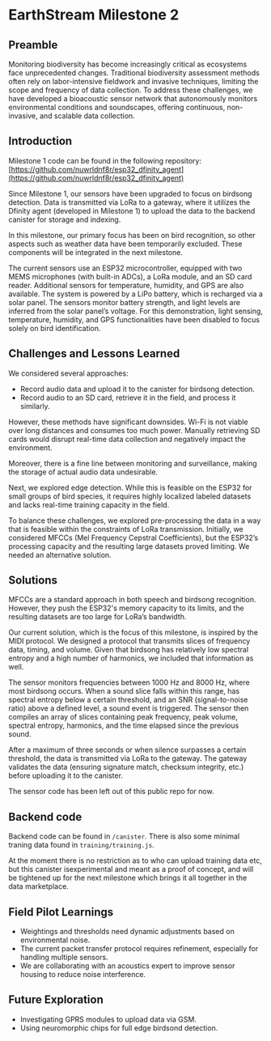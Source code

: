 # EarthStream Milestone 2

## Preamble

Monitoring biodiversity has become increasingly critical as ecosystems face unprecedented changes. Traditional biodiversity assessment methods often rely on labor-intensive fieldwork and invasive techniques, limiting the scope and frequency of data collection. To address these challenges, we have developed a bioacoustic sensor network that autonomously monitors environmental conditions and soundscapes, offering continuous, non-invasive, and scalable data collection.

## Introduction

Milestone 1 code can be found in the following repository: [https://github.com/nuwrldnf8r/esp32_dfinity_agent](https://github.com/nuwrldnf8r/esp32_dfinity_agent)

Since Milestone 1, our sensors have been upgraded to focus on birdsong detection. Data is transmitted via LoRa to a gateway, where it utilizes the Dfinity agent (developed in Milestone 1) to upload the data to the backend canister for storage and indexing.

In this milestone, our primary focus has been on bird recognition, so other aspects such as weather data have been temporarily excluded. These components will be integrated in the next milestone.

The current sensors use an ESP32 microcontroller, equipped with two MEMS microphones (with built-in ADCs), a LoRa module, and an SD card reader. Additional sensors for temperature, humidity, and GPS are also available. The system is powered by a LiPo battery, which is recharged via a solar panel. The sensors monitor battery strength, and light levels are inferred from the solar panel’s voltage. For this demonstration, light sensing, temperature, humidity, and GPS functionalities have been disabled to focus solely on bird identification.

## Challenges and Lessons Learned

We considered several approaches:
- Record audio data and upload it to the canister for birdsong detection.
- Record audio to an SD card, retrieve it in the field, and process it similarly.

However, these methods have significant downsides. Wi-Fi is not viable over long distances and consumes too much power. Manually retrieving SD cards would disrupt real-time data collection and negatively impact the environment.

Moreover, there is a fine line between monitoring and surveillance, making the storage of actual audio data undesirable.

Next, we explored edge detection. While this is feasible on the ESP32 for small groups of bird species, it requires highly localized labeled datasets and lacks real-time training capacity in the field.

To balance these challenges, we explored pre-processing the data in a way that is feasible within the constraints of LoRa transmission. Initially, we considered MFCCs (Mel Frequency Cepstral Coefficients), but the ESP32’s processing capacity and the resulting large datasets proved limiting. We needed an alternative solution.

## Solutions

MFCCs are a standard approach in both speech and birdsong recognition. However, they push the ESP32's memory capacity to its limits, and the resulting datasets are too large for LoRa’s bandwidth.

Our current solution, which is the focus of this milestone, is inspired by the MIDI protocol. We designed a protocol that transmits slices of frequency data, timing, and volume. Given that birdsong has relatively low spectral entropy and a high number of harmonics, we included that information as well.

The sensor monitors frequencies between 1000 Hz and 8000 Hz, where most birdsong occurs. When a sound slice falls within this range, has spectral entropy below a certain threshold, and an SNR (signal-to-noise ratio) above a defined level, a sound event is triggered. The sensor then compiles an array of slices containing peak frequency, peak volume, spectral entropy, harmonics, and the time elapsed since the previous sound.

After a maximum of three seconds or when silence surpasses a certain threshold, the data is transmitted via LoRa to the gateway. The gateway validates the data (ensuring signature match, checksum integrity, etc.) before uploading it to the canister.

The sensor code has been left out of this public repo for now.

## Backend code

Backend code can be found in `/canister`.
There is also some minimal traning data found in `training/training.js`.

At the moment there is no restriction as to who can upload training data etc, but this canister isexperimental and meant as a proof of concept, and will be tightened up for the next milestone which brings it all together in the data marketplace.

## Field Pilot Learnings

- Weightings and thresholds need dynamic adjustments based on environmental noise.
- The current packet transfer protocol requires refinement, especially for handling multiple sensors.
- We are collaborating with an acoustics expert to improve sensor housing to reduce noise interference.

## Future Exploration

- Investigating GPRS modules to upload data via GSM.
- Using neuromorphic chips for full edge birdsond detection.
